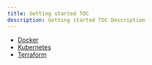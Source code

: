 ```yaml
---
title: Getting started TOC
description: Getting started TOC Description
---
```


- [Docker](docker.md)
- [Kubernetes](kubernetes.md)
- [Terraform](terraform.md)


